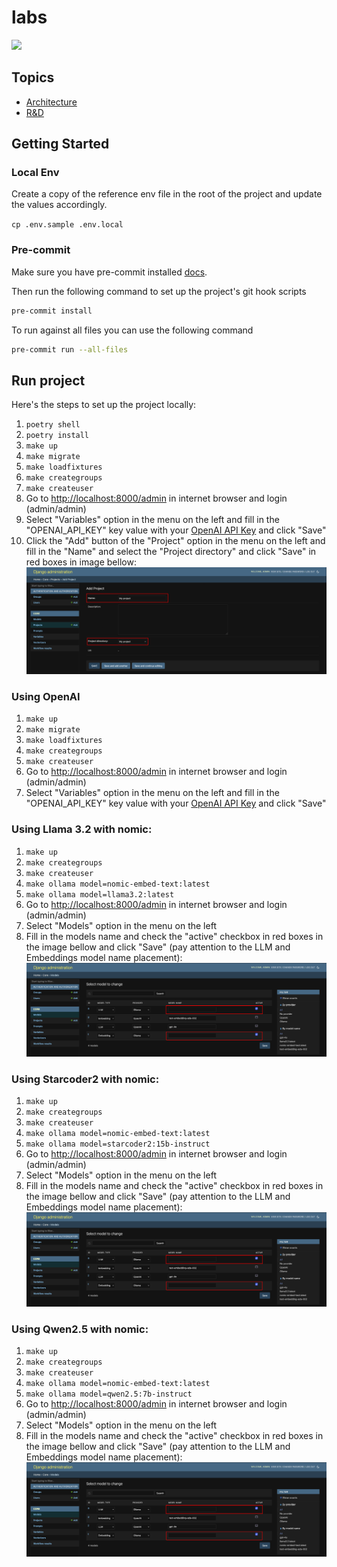 # labs

<img src="https://img.shields.io/badge/runtime_revolution-labs-blue" />

## Topics

- [Architecture](docs/rag.md)
- [R&D](docs/rd.md)

## Getting Started

### Local Env

Create a copy of the reference env file in the root of the project and update the values accordingly.

`cp .env.sample .env.local`

### Pre-commit

Make sure you have pre-commit installed [docs](https://pre-commit.com/).

Then run the following command to set up the project's git hook scripts
```bash
pre-commit install
```

To run against all files you can use the following command
```bash
pre-commit run --all-files
```

## Run project

Here's the steps to set up the project locally:

1. `poetry shell`
2. `poetry install`
3. `make up`
4. `make migrate`
5. `make loadfixtures`
6. `make creategroups`
7. `make createuser`
8. Go to [http://localhost:8000/admin](ttp://localhost:8000/admin) in internet browser and login (admin/admin)
9. Select "Variables" option in the menu on the left and fill in the "OPENAI_API_KEY" key value with your [OpenAI API Key](https://openai.com/index/openai-api/) and click "Save"
10. Click the "Add" button of the "Project" option in the menu on the left and fill in the "Name" and select the "Project directory" and click "Save" in red boxes in image bellow:
   ![new_project_fields](docs/assets/new_project_fields.png)



### Using OpenAI

1. `make up`
2. `make migrate`
3. `make loadfixtures`
4. `make creategroups`
5. `make createuser`
6. Go to [http://localhost:8000/admin](ttp://localhost:8000/admin) in internet browser and login (admin/admin)
7. Select "Variables" option in the menu on the left and fill in the "OPENAI_API_KEY" key value with your [OpenAI API Key](https://openai.com/index/openai-api/) and click "Save"

### Using Llama 3.2 with nomic:

1. `make up`
2. `make creategroups`
3. `make createuser`
4. `make ollama model=nomic-embed-text:latest`
5. `make ollama model=llama3.2:latest`
6. Go to [http://localhost:8000/admin](ttp://localhost:8000/admin) in internet browser and login (admin/admin)
7. Select "Models" option in the menu on the left
8. Fill in the models name and check the "active" checkbox in red boxes in the image bellow and click "Save" (pay attention to the LLM and Embeddings model name placement):
   ![local_models_admin_fields](docs/assets/local_models_admin_fields.png)


### Using Starcoder2 with nomic:

1. `make up`
2. `make creategroups`
3. `make createuser`
4. `make ollama model=nomic-embed-text:latest`
5. `make ollama model=starcoder2:15b-instruct`
6. Go to [http://localhost:8000/admin](ttp://localhost:8000/admin) in internet browser and login (admin/admin)
7. Select "Models" option in the menu on the left
8. Fill in the models name and check the "active" checkbox in red boxes in the image bellow and click "Save" (pay attention to the LLM and Embeddings model name placement):
   ![local_models_admin_fields](docs/assets/local_models_admin_fields.png)


### Using Qwen2.5 with nomic:

1. `make up`
2. `make creategroups`
3. `make createuser`
4. `make ollama model=nomic-embed-text:latest`
5. `make ollama model=qwen2.5:7b-instruct`
6. Go to [http://localhost:8000/admin](ttp://localhost:8000/admin) in internet browser and login (admin/admin)
7. Select "Models" option in the menu on the left
8. Fill in the models name and check the "active" checkbox in red boxes in the image bellow and click "Save" (pay attention to the LLM and Embeddings model name placement):
   ![local_models_admin_fields](docs/assets/local_models_admin_fields.png)
